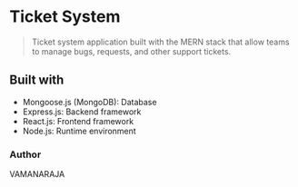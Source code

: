 # Ticket System

> Ticket system application built with the MERN stack that allow teams to manage bugs, requests, and other support tickets.

## Built with
* Mongoose.js (MongoDB): Database
* Express.js: Backend framework
* React.js: Frontend framework
* Node.js: Runtime environment

### Author

VAMANARAJA


